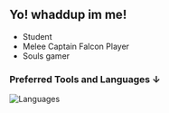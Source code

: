 ## Yo! whaddup im me!
- Student
- Melee Captain Falcon Player
- Souls gamer


### Preferred Tools and Languages ↓
![Languages](https://skillicons.dev/icons?i=vue,nuxt,tailwind,js,ts,cs&perline=10)
